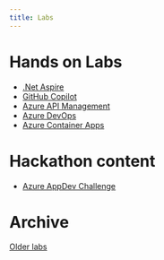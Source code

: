 ```yaml
---
title: Labs
---
```

# Hands on Labs

- [.Net Aspire](https://markharrison.io/lab-dotnet-aspire/)
- [GitHub Copilot](https://markharrison.io/lab-github-copilot/)
- [Azure API Management](https://aka.ms/apimlab)
- <a href="https://markharrison.io/lab-azure-devops" target="_self">Azure DevOps</a>
- <a href="https://markharrison.io/lab-azure-container-apps" target="_self">Azure Container Apps</a>

# Hackathon content

- <a href="https://markharrison.io/appdev-challenge" target="_self">Azure AppDev Challenge</a>

# Archive

[Older labs](https://github.com/markharrison/start)
